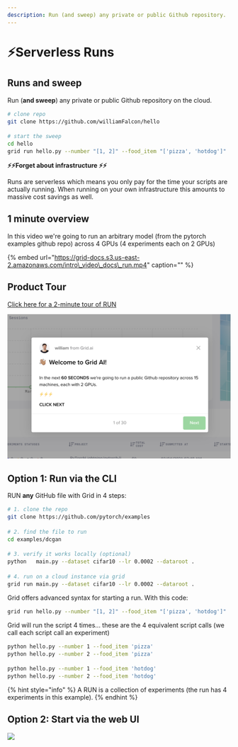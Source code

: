 ```yaml
---
description: Run (and sweep) any private or public Github repository.
---
```


# ⚡Serverless Runs

## Runs and sweep

Run \(**and sweep**\) any private or public Github repository on the cloud.

```bash
# clone repo
git clone https://github.com/williamFalcon/hello

# start the sweep
cd hello
grid run hello.py --number "[1, 2]" --food_item "['pizza', 'hotdog']"
```

**⚡️⚡️Forget about infrastructure ⚡️⚡️**

Runs are serverless which means you only pay for the time your scripts are actually running. When running on your own infrastructure this amounts to massive cost savings as well.

## 1 minute overview

In this video we're going to run an arbitrary model \(from the pytorch examples github repo\) across 4 GPUs \(4 experiments each on 2 GPUs\)

{% embed url="https://grid-docs.s3.us-east-2.amazonaws.com/intro\_video\_docs\_run.mp4" caption="" %}

## Product Tour

[Click here for a 2-minute tour of RUN](https://platform.grid.ai/#/dashboard?product_tour_id=226810)

![](../../.gitbook/assets/image%20%2843%29.png)

## Option 1: Run via the CLI

RUN **any** GitHub file with Grid in 4 steps:

```bash
# 1. clone the repo
git clone https://github.com/pytorch/examples

# 2. find the file to run
cd examples/dcgan

# 3. verify it works locally (optional)
python   main.py --dataset cifar10 --lr 0.0002 --dataroot .

# 4. run on a cloud instance via grid
grid run main.py --dataset cifar10 --lr 0.0002 --dataroot .
```

Grid offers advanced syntax for starting a run. With this code:

```bash
grid run hello.py --number "[1, 2]" --food_item "['pizza', 'hotdog']"
```

Grid will run the script 4 times... these are the 4 equivalent script calls \(we call each script call an experiment\)

```bash
python hello.py --number 1 --food_item 'pizza'
python hello.py --number 2 --food_item 'pizza'

python hello.py --number 1 --food_item 'hotdog'
python hello.py --number 2 --food_item 'hotdog'
```

{% hint style="info" %}
A RUN is a collection of experiments \(the run has 4 experiments in this example\).
{% endhint %}

## **Option 2: Start via the web UI**

![](../../.gitbook/assets/run_start.gif)

